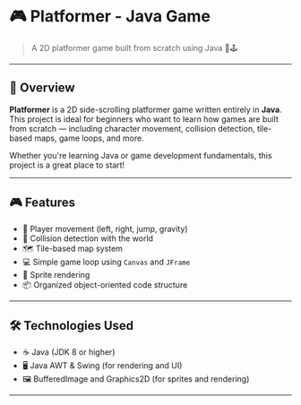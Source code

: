 # 🎮 Platformer - Java Game

> A 2D platformer game built from scratch using Java 🧱🕹️

---

## 📌 Overview

**Platformer** is a 2D side-scrolling platformer game written entirely in **Java**. This project is ideal for beginners who want to learn how games are built from scratch — including character movement, collision detection, tile-based maps, game loops, and more.

Whether you're learning Java or game development fundamentals, this project is a great place to start!

---

## 🎮 Features

- 👾 Player movement (left, right, jump, gravity)
- 🧱 Collision detection with the world
- 🗺️ Tile-based map system
- 💻 Simple game loop using `Canvas` and `JFrame`
- 🎨 Sprite rendering
- 📦 Organized object-oriented code structure

---

## 🛠️ Technologies Used

- ☕ Java (JDK 8 or higher)
- 🖥️ Java AWT & Swing (for rendering and UI)
- 🖼️ BufferedImage and Graphics2D (for sprites and rendering)

---



